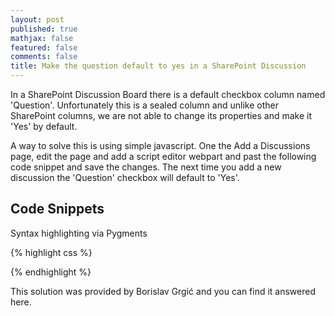 ```yaml
---
layout: post
published: true
mathjax: false
featured: false
comments: false
title: Make the question default to yes in a SharePoint Discussion
---
```


In a SharePoint Discussion Board there is a default checkbox column named 'Question'. Unfortunately this is a sealed column and unlike other SharePoint columns, we are not able to change its properties and make it 'Yes' by default.

A way to solve this is using simple javascript. One the Add a Discussions page, edit the page and add a script editor webpart and past the following code snippet and save the changes. The next time you add a new discussion the 'Question' checkbox will default to 'Yes'. 

## Code Snippets

Syntax highlighting via Pygments

{% highlight css %}
<script type="text/javascript">
    function setCheckBox() {
        var theTDs = document.getElementsByTagName("input");       
        var i = 0;
        while (i < theTDs.length) {
            try {
                if (theTDs[i].type=="checkbox") {
                    theTDs[i].checked =true;
                }
            }
            catch (err) { }
            i = i + 1;
        }
    }
    _spBodyOnLoadFunctionNames.push("setCheckBox");
</script>
{% endhighlight %}

This solution was provided by Borislav Grgić and you can find it answered here.

